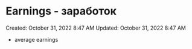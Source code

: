 # Earnings - заработок

Created: October 31, 2022 8:47 AM
Updated: October 31, 2022 8:47 AM

- average earnings